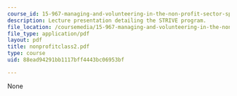 ```yaml
---
course_id: 15-967-managing-and-volunteering-in-the-non-profit-sector-spring-2005
description: Lecture presentation detailing the STRIVE program.
file_location: /coursemedia/15-967-managing-and-volunteering-in-the-non-profit-sector-spring-2005/88ead94291bb1117bff4443bc06953bf_nonprofitclass2.pdf
file_type: application/pdf
layout: pdf
title: nonprofitclass2.pdf
type: course
uid: 88ead94291bb1117bff4443bc06953bf

---
```

None